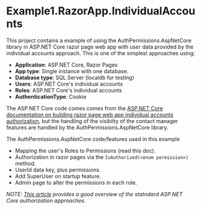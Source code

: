 ﻿# Example1.RazorApp.IndividualAccounts

This project contains a example of using the AuthPermissions.AspNetCore library in ASP.NET Core razor page web app with user data provided by the individual accounts approach. This is one of the simplest approaches using:

- **Application**: ASP.NET Core, Razor Pages
- **App type**: Single instance with one database.
- **Database type**: SQL Server (localdb for testing)
- **Users**: ASP.NET Core's individual accounts
- **Roles**: ASP.NET Core's individual accounts
- **AuthenticationType**: Cookie

The ASP.NET Core code comes comes from the [ASP.NET Core documentation on building razor page web app individual accounts authorization](https://docs.microsoft.com/en-us/aspnet/core/security/authorization/secure-data), but the handling of the visibilty of the contact manager features are handled by the AuthPermissions.AspNetCore library.

The AuthPermissions.AspNetCore code/features used in this example

- Mapping the user's Roles to Permissions (read this doc).
- Authorization in razor pages via the `IsAuthorized(<enum permission>)` method.
- UserId data key, plus permissions.
- Add SuperUser on startup feature.
- Admin page to alter the permissions in each role.

*NOTE: [This article](https://blog.francium.tech/asp-net-core-basic-authentication-authorization-in-razor-pages-with-postgresql-b1f2888b21d0) provides a good overview of the statndard ASP.NET Core authorization approaches.*

